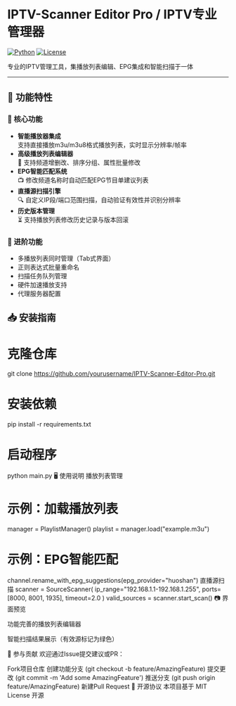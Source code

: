 # IPTV-Scanner Editor Pro / IPTV专业管理器
[![Python](https://img.shields.io/badge/Python-3.8%2B-blue.svg)](https://www.python.org/)
[![License](https://img.shields.io/badge/License-MIT-green.svg)](https://opensource.org/licenses/MIT)

专业的IPTV管理工具，集播放列表编辑、EPG集成和智能扫描于一体

---

## 🌟 功能特性
### 🎯 核心功能
- **智能播放器集成**  
  支持直接播放m3u/m3u8格式播放列表，实时显示分辨率/帧率
- **高级播放列表编辑器**  
  📝 支持频道增删改、排序分组、属性批量修改
- **EPG智能匹配系统**  
  📺 修改频道名称时自动匹配EPG节目单建议列表
- **直播源扫描引擎**  
  🔍 自定义IP段/端口范围扫描，自动验证有效性并识别分辨率
- **历史版本管理**  
  ⏳ 支持播放列表修改历史记录与版本回滚

### 🚀 进阶功能
- 多播放列表同时管理（Tab式界面）
- 正则表达式批量重命名
- 扫描任务队列管理
- 硬件加速播放支持
- 代理服务器配置

## 📥 安装指南

# 克隆仓库
git clone https://github.com/yourusername/IPTV-Scanner-Editor-Pro.git

# 安装依赖
pip install -r requirements.txt

# 启动程序
python main.py
🖥 使用说明
播放列表管理
# 示例：加载播放列表
manager = PlaylistManager()
playlist = manager.load("example.m3u")

# 示例：EPG智能匹配
channel.rename_with_epg_suggestions(epg_provider="huoshan")
直播源扫描
scanner = SourceScanner(
    ip_range="192.168.1.1-192.168.1.255",
    ports=[8000, 8001, 1935],
    timeout=2.0
)
valid_sources = scanner.start_scan()
📷 界面预览

功能完善的播放列表编辑器


智能扫描结果展示（有效源标记为绿色）

🤝 参与贡献
欢迎通过Issue提交建议或PR：

Fork项目仓库
创建功能分支 (git checkout -b feature/AmazingFeature)
提交更改 (git commit -m 'Add some AmazingFeature')
推送分支 (git push origin feature/AmazingFeature)
新建Pull Request
📜 开源协议
本项目基于 MIT License 开源
